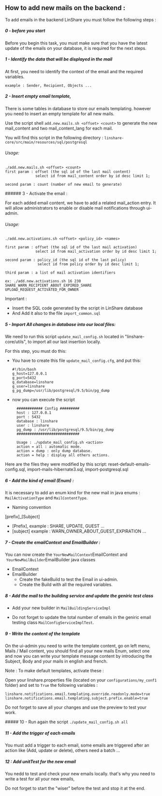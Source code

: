 ## How to add new mails on the backend :

To add emails in the backend LinShare you must follow the following steps :

##### 0 -  before you start

Before you begin this task, you must make sure that you have the latest update of the emails on your database, it is required for the next steps.

##### 1 -  Identify the data that will be displayed in the mail

At first, you need to identify the context of the email and the required variables.

    example : Sender, Recipient, Objects ...

##### 2 -  Insert empty email template,

There is some tables in database to store our emails templating. however you need to insert an empty template for all new mails.

Use the script shell `add.new.mails.sh <offset> <count>` to generate the new mail_content and two mail_content_lang for each mail.

You will find this script in the following directory :  `linshare-core/src/main/resources/sql/postgresql`

###### Usage:
    ./add.new.mails.sh <offset> <count>
    first param : offset (the sql id of the last mail content)
                  select id from mail_content order by id desc limit 1;

    second param : count (number of new email to generate)


###### 3 - Activate the email :

For each added email content, we have to add a related mail_action entry. It will allow administrators to enable or disable mail notifications through ui-admin.

###### Usage:

    ./add.new.activations.sh <offset> <policy_id> <names>

    first param : offset (the sql id of the last mail activation)
                  select id from mail_activation order by id desc limit 1;

    second param : policy_id (the sql id of the last policy)
                   select id from policy order by id desc limit 1;

    third param : a list of mail activation identifiers

    ex: ./add.new.activations.sh 16 230 SHARE_WARN_RECIPIENT_ABOUT_EXPIRED_SHARE UPLOAD_REQUEST_ACTIVATED_FOR_OWNER

Important :

* Insert the SQL code generated by the script in LinShare database
* And Add it also to the file `import_common.sql`

##### 5 - Import All changes in database into our local files:

We need to run this script `update_mail_config.sh` located in "linshare-core/utils", to import all our last insertion locally.

For this step, you must do this:

* You have to create this file `update_mail_config.cfg`, and put this:

      #!/bin/bash
      g_host=127.0.0.1
      g_port=5432
      g_database=linshare
      g_user=linshare
      g_pg_dump=/usr/lib/postgresql/9.5/bin/pg_dump

* now you can execute the script

        ############ Config #########
        host : 127.0.0.1
        port : 5432
        database : linshare
        user : linshare
        pg_dump : /usr/lib/postgresql/9.5/bin/pg_dump
        #############################

        Usage : ./update_mail_config.sh <action>
        action = all : automatic mode.
        action = dump : only dump database.
        action = help : display all others actions.

Here are the files they were modified by this script: reset-default-emails-config.sql, import-mails-hibernate3.sql, import-postgresql.sql

##### 6 -  Add the kind of email (Enum) :
It is necessary to add an enum kind for the new mail in java enums :  `MailActivationType` and `MailContentType`.

* Naming convention

[prefix]\_[Subject]

  - [Prefix], example : SHARE, UPDATE, GUEST ...
  - [subject] example : WARN_OWNER_ABOUT_GUEST_EXPIRATION ...

##### 7 - Create the emailContext and EmailBuilder :

You can now create the  `YourNewMailContext`EmailContext   and   `YourNewMailBuilder`EmailBuilder java classes

* EmailContext
* EmailBuilder
    - Create the fakeBuild to test the Email in ui-admin.
    - Create the Build with all the required variables.

##### 8 - Add the mail to the building service and update the geniric test class

* Add your new builder in `MailBuildingServiceImpl`

* Do not forget to update the total number of emails in the geniric email testing class `MailConfigServiceImplTest`.

##### 9 - Write the content of the template

On the ui-admin you need to write the template content, go on left menu, Mails / Mail content, you should find all your new mails Enum, select one and now you can write your template message content by introducing the Subject, Body and your mails in english and french.

Note :
To make default templates, activate these :

Open your linshare.properties file (located on your `configurations/my_conf1` folder) and set to `True` the following variables :

    linshare.notifications.email.templating.override.readonly.mode=true
    linshare.notifications.email.templating.subject.prefix.enable=true

Do not forget to save all your changes and use the preview to test your work.

##### 10 - Run again the script `./update_mail_config.sh all`

##### 11 - Add the trigger of each emails

You must add a trigger to each email, some emails are triggered after an action like (Add, update or delete), others need a batch ...

##### 12 : Add unitTest for the new email
You nedd to test and check your new emails locally. that's why you need to write a test for all your new emails,

Do not forget to start the "wiser" before the test and stop it at the end.
